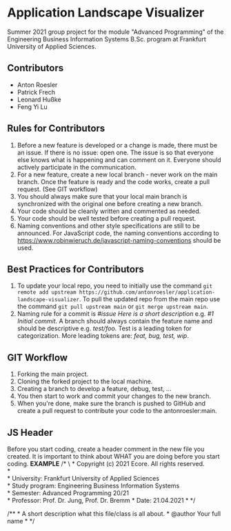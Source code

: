# Application Landscape Visualizer
Summer 2021 group project for the module "Advanced Programming" of the Engineering Business Information Systems B.Sc. program at Frankfurt University of Applied Sciences.

## Contributors
- Anton Roesler
- Patrick Frech
- Leonard Hußke
- Feng Yi Lu

## Rules for Contributors
1. Before a new feature is developed or a change is made, there must be an issue. If there is no issue: open one. The issue is so that everyone else knows what is happening and can comment on it. Everyone should actively participate in the communication.
2. For a new feature, create a new local branch - never work on the main branch. Once the feature is ready and the code works, create a pull request. (See GIT workflow)
3. You should always make sure that your local main branch is synchronized with the original one before creating a new branch.
4. Your code should be cleanly written and commented as needed.
5. Your code should be well tested before creating a pull request.
6. Naming conventions and other style specifications are still to be announced. For JavaScript code, the naming conventions according to https://www.robinwieruch.de/javascript-naming-conventions should be used.

## Best Practices for Contributors
1. To update your local repo, you need to initially use the command `git remote add upstream https://github.com/antonroesler/application-landscape-visualizer`.
To pull the updated repo from the main repo use the command `git pull upstream main` or `git merge upstream main`.
2. Naming rule for a commit is *#issue Here is a short description* e.g. *#1 Initial commit*.
A branch should always contain the feature name and should be descriptive e.g. *test/foo*. Test is a leading token for categorization. More leading tokens are: *feat, bug, test, wip*.

## GIT Workflow
1. Forking the main project.
2. Cloning the forked project to the local machine.
3. Creating a branch to develop a feature, debug, test, ...
4. You then start to work and commit your changes to the new branch.
6. When you're done, make sure the branch is pushed to GitHub and create a pull request to contribute your code to the antonroesler:main.

## JS Header
Before you start coding, create a header comment in the new file you created. It is important to  think about WHAT you are doing before you start coding.
__EXAMPLE__
/*
\ * Copyright (c) 2021 Ecore. All rights reserved.\
\*\
\* University:		 Frankfurt University of Applied Sciences\
\* Study program:	 Engineering Business Information Systems\
\* Semester:		   Advanced Programming 20/21\
\* Professor:		   Prof. Dr. Jung, Prof. Dr. Bremm
\* Date:			     21.04.2021
\*
\*/

 /**
\* A short description what this file/class is all about.
\* @author Your full name
\*
\*/
